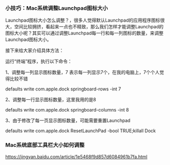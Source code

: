 ### 小技巧：Mac系统调整Launchpad图标大小

>
Launchpad图标大小怎么调整？，很多人觉得默认Launchpad的应用程序图标很大，空间比较拥挤，看起来一点也不精致，那么我们怎样才能调整Launchpad的图标大小呢？其实可以通过调整Launchpad每一行和每一列图标的数量，来调整Launchpad图标大小。

接下来给大家介绍具体方法：

运行“终端”程序，执行以下命令：

1、调整每一列显示图标数量，7 表示每一列显示7个，在我的电脑上，7个个人觉得比较不错

defaults write com.apple.dock springboard-rows -int 7

2、调整每一行显示图标数量，这里我用的是8

defaults write com.apple.dock springboard-columns -int 8

3、由于修改了每一页显示图标数量，可能需要重置Launchpad

defaults write com.apple.dock ResetLaunchPad -bool TRUE;killall Dock
>

### Mac系统底部工具栏大小如何调整

https://jingyan.baidu.com/article/1e5468f9d857d6084961b7fa.html